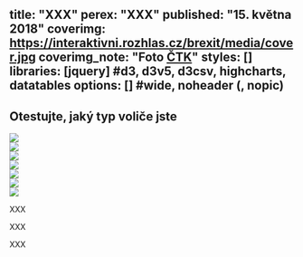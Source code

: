 title: "XXX"
perex: "XXX"
published: "15. května 2018"
coverimg: https://interaktivni.rozhlas.cz/brexit/media/cover.jpg
coverimg_note: "Foto <a href='#'>ČTK</a>"
styles: []
libraries: [jquery] #d3, d3v5, d3csv, highcharts, datatables
options: [] #wide, noheader (, nopic)
---

<div class="test-big">

<h2>Otestujte, jaký typ voliče jste</h2>
<div class="test"></div>

</div>

<div class="skupina">
<div class="fotka"><img src="https://dev.datarozhlas.cz/profil-volice/images/nevolic.jpg"/></div>
<div class="fotka"><img src="https://dev.datarozhlas.cz/profil-volice/images/materialista.jpg"></div>
<div class="fotka"><img src="https://dev.datarozhlas.cz/profil-volice/images/liberal.jpg"/></div>
<div class="fotka"><img src="https://dev.datarozhlas.cz/profil-volice/images/tekavy.jpg"/></div>
<div class="fotka"><img src="https://dev.datarozhlas.cz/profil-volice/images/obranar.jpg"/></div>
<div class="fotka"><img src="https://dev.datarozhlas.cz/profil-volice/images/pasivni.jpg"/></div>
<div class="fotka"><img src="https://dev.datarozhlas.cz/profil-volice/images/krestan.jpg"></div>

</div>

XXX

XXX

XXX

